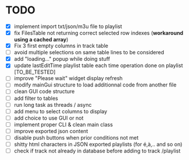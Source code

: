 # TODO

- [x] implement import txt/json/m3u file to playlist
- [x] fix FilesTable not returning correct selected row indexes (**workaround using a cached array**)
- [x] Fix 3 first empty columns in track table
- [ ] avoid multiple selections on same table lines to be considered
- [x] add "loading..." popup while doing stuff
- [x] update lastEditTime playlist table each time operation done on playlist [TO_BE_TESTED]
- [ ] improve "Please wait" widget display refresh
- [ ] modify mainGui structure to load additionnal code from another file
- [ ] clean GUI code structure
- [ ] add filter to tables
- [ ] run long task as threads / async 
- [ ] add menu to select columns to display
- [ ] add choice to use GUI or not
- [ ] implement proper CLI & clean main class
- [ ] improve exported json content
- [ ] disable push buttons when prior conditions not met
- [ ] shitty html characters in JSON exported playlists (for é,à,.. and so on)
- [ ] check if track not already in database before adding to  track /playlist 